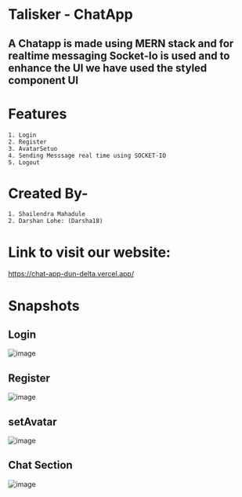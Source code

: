 # Talisker - ChatApp

## A Chatapp is made using MERN stack and for realtime messaging Socket-Io is used and to enhance the UI we have used the styled component UI

# Features 
    1. Login
    2. Register 
    3. AvatarSetuo
    4. Sending Messsage real time using SOCKET-IO
    5. Logout 

# Created By-
    1. Shailendra Mahadule
    2. Darshan Lohe: (Darsha18)

# Link to visit our website:
   https://chat-app-dun-delta.vercel.app/

# Snapshots


## Login
![image](https://github.com/user-attachments/assets/1105806b-3533-4ab0-9135-c0870a90aee5)

## Register
![image](https://github.com/user-attachments/assets/714f69cd-9e5c-4dfa-bef4-b942aa3c0a38)

## setAvatar
![image](https://github.com/user-attachments/assets/3fef37a0-67c5-48bc-b20d-d246f26aa249)

## Chat Section
![image](https://github.com/user-attachments/assets/fd77d0e9-7004-467c-8736-52859f0188ca)



